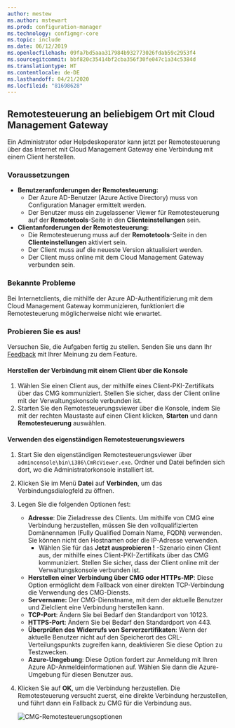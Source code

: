 ```yaml
---
author: mestew
ms.author: mstewart
ms.prod: configuration-manager
ms.technology: configmgr-core
ms.topic: include
ms.date: 06/12/2019
ms.openlocfilehash: 09fa7bd5aaa317984b932773026fdab59c2953f4
ms.sourcegitcommit: bbf820c35414bf2cba356f30fe047c1a34c5384d
ms.translationtype: HT
ms.contentlocale: de-DE
ms.lasthandoff: 04/21/2020
ms.locfileid: "81698628"
---
```

## <a name="remote-control-anywhere-using-cloud-management-gateway"></a>Remotesteuerung an beliebigem Ort mit Cloud Management Gateway
<!--4575930-->
Ein Administrator oder Helpdeskoperator kann jetzt per Remotesteuerung über das Internet mit Cloud Management Gateway eine Verbindung mit einem Client herstellen.

### <a name="prerequisites"></a>Voraussetzungen

- **Benutzeranforderungen der Remotesteuerung:**
   - Der Azure AD-Benutzer (Azure Active Directory) muss von Configuration Manager ermittelt werden.
   - Der Benutzer muss ein zugelassener Viewer für Remotesteuerung auf der **Remotetools**-Seite in den **Clienteinstellungen** sein.
- **Clientanforderungen der Remotesteuerung:**
   - Die Remotesteuerung muss auf der **Remotetools**-Seite in den **Clienteinstellungen** aktiviert sein.
   - Der Client muss auf die neueste Version aktualisiert werden.
   - Der Client muss online mit dem Cloud Management Gateway verbunden sein.

### <a name="known-issues"></a>Bekannte Probleme

Bei Internetclients, die mithilfe der Azure AD-Authentifizierung mit dem Cloud Management Gateway kommunizieren, funktioniert die Remotesteuerung möglicherweise nicht wie erwartet.

### <a name="try-it-out"></a>Probieren Sie es aus!

Versuchen Sie, die Aufgaben fertig zu stellen. Senden Sie uns dann Ihr [Feedback](../../../../understand/find-help.md#product-feedback) mit Ihrer Meinung zu dem Feature.

#### <a name="connect-to-a-client-from-the-console"></a>Herstellen der Verbindung mit einem Client über die Konsole

1. Wählen Sie einen Client aus, der mithilfe eines Client-PKI-Zertifikats über das CMG kommuniziert. Stellen Sie sicher, dass der Client online mit der Verwaltungskonsole verbunden ist. 
1. Starten Sie den Remotesteuerungsviewer über die Konsole, indem Sie mit der rechten Maustaste auf einen Client klicken, **Starten** und dann **Remotesteuerung** auswählen.


#### <a name="use-the-standalone-remote-control-viewer"></a>Verwenden des eigenständigen Remotesteuerungsviewers

1. Start Sie den eigenständigen Remotesteuerungsviewer über `adminconsole\bin\i386\CmRcViewer.exe`. Ordner und Datei befinden sich dort, wo die Administratorkonsole installiert ist.
1. Klicken Sie im Menü **Datei** auf **Verbinden**, um das Verbindungsdialogfeld zu öffnen.
1. Legen Sie die folgenden Optionen fest:
   - **Adresse**: Die Zieladresse des Clients. Um mithilfe von CMG eine Verbindung herzustellen, müssen Sie den vollqualifizierten Domänennamen (Fully Qualified Domain Name, FQDN) verwenden. Sie können nicht den Hostnamen oder die IP-Adresse verwenden.
       - Wählen Sie für das **Jetzt ausprobieren !** -Szenario einen Client aus, der mithilfe eines Client-PKI-Zertifikats über das CMG kommuniziert. Stellen Sie sicher, dass der Client online mit der Verwaltungskonsole verbunden ist.  
   - **Herstellen einer Verbindung über CMG oder HTTPs-MP**: Diese Option ermöglicht dem Fallback von einer direkten TCP-Verbindung die Verwendung des CMG-Diensts.
   - **Servername:** Der CMG-Dienstname, mit dem der aktuelle Benutzer und Zielclient eine Verbindung herstellen kann.
   - **TCP-Port**: Ändern Sie bei Bedarf den Standardport von 10123.
   - **HTTPS-Port**: Ändern Sie bei Bedarf den Standardport von 443.
   - **Überprüfen des Widerrufs von Serverzertifikaten**: Wenn der aktuelle Benutzer nicht auf den Speicherort des CRL-Verteilungspunkts zugreifen kann, deaktivieren Sie diese Option zu Testzwecken.
   - **Azure-Umgebung**: Diese Option fordert zur Anmeldung mit Ihren Azure AD-Anmeldeinformationen auf. Wählen Sie dann die Azure-Umgebung für diesen Benutzer aus.
1. Klicken Sie auf **OK**, um die Verbindung herzustellen. Die Remotesteuerung versucht zuerst, eine direkte Verbindung herzustellen, und führt dann ein Fallback zu CMG für die Verbindung aus. 


    ![CMG-Remotesteuerungsoptionen](../../media/4575930-remote-control-cmg.png)
